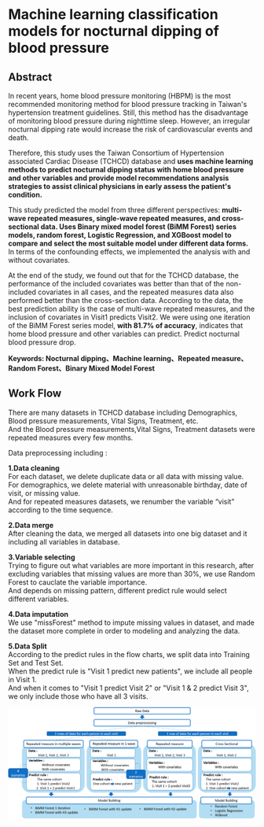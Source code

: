 <link rel="stylesheet" href="/github_img/myCSS.css">

# Machine learning classification models for nocturnal dipping of blood pressure


## Abstract
  In recent years, home blood pressure monitoring (HBPM) is the most recommended
monitoring method for blood pressure tracking in Taiwan's hypertension treatment guidelines.
Still, this method has the disadvantage of monitoring blood pressure during nighttime sleep.
However, an irregular nocturnal dipping rate would increase the risk of cardiovascular events
and death.

  Therefore, this study uses the Taiwan Consortium of Hypertension associated
Cardiac Disease (TCHCD) database and <b>uses machine learning methods to predict nocturnal
dipping status with home blood pressure and other variables and provide model
recommendations analysis strategies to assist clinical physicians in early assess the patient's
condition.</b>

  This study predicted the model from three different perspectives: <b>multi-wave repeated
measures, single-wave repeated measures, and cross-sectional data. Uses Binary mixed model
forest (BiMM Forest) series models, random forest, Logistic Regression, and XGBoost model
to compare and select the most suitable model under different data forms.</b> In terms of the
confounding effects, we implemented the analysis with and without covariates.

  At the end of the study, we found out that for the TCHCD database, the performance of
the included covariates was better than that of the non-included covariates in all cases, and the
repeated measures data also performed better than the cross-section data. According to the
data, the best prediction ability is the case of multi-wave repeated measures, and the inclusion
of covariates in Visit1 predicts Visit2. We were using one iteration of the BiMM Forest series
model, <b>with 81.7% of accuracy</b>, indicates that home blood pressure and other variables can
predict. Predict nocturnal blood pressure drop.

<b>Keywords: Nocturnal dipping、Machine learning、Repeated measure、Random Forest、Binary Mixed Model Forest</b>

<!--## Data Sets

<div>

  <img src="圖片1.png" style="width:40% ;float:left"> 
  
 
  
</div>-->

## Work Flow
<div>
    There are many datasets in TCHCD database including Demographics, Blood pressure measurements, Vital Signs, Treatment, etc.<br>
  And the Blood pressure measurements,Vital Signs, Treatment datasets were repeated measures every few months.
  
  Data preprocessing including :
  
<b>1.Data cleaning</b><br>
  For each dataset, we delete duplicate data or all data with missing value.<br>
  For demographics, we delete material with unreasonable birthday, date of visit, or missing value.<br>
  And for repeated measures datasets, we renumber the variable “visit” according to the time sequence.

<b>2.Data merge</b><br>
  After cleaning the data, we merged all datasets into one big dataset and it including all variables in database.

<b>3.Variable selecting</b><br>
  Trying to figure out what variables are more important in this research, after excluding variables that missing values are more than 30%, we use Random Forest to   cauclate the variable importance.<br>
  And depends on missing pattern, different predict rule would select different variables.

<b>4.Data imputation</b><br>
  We use "missForest" method to impute missing values in dataset, and made the dataset more complete in order to modeling and analyzing the data.

<b>5.Data Split</b><br>
  According to the predict rules in the flow charts, we split data into Training Set and Test Set.<br>
  When the predict rule is "Visit 1 predict new patients", we include all people in Visit 1.<br>
  And when it comes to "Visit 1 predict Visit 2" or "Visit 1 & 2 predict Visit 3", we only include those who have all 3 visits.

  <img src="PICfile/flow2.png"> 
</div>
